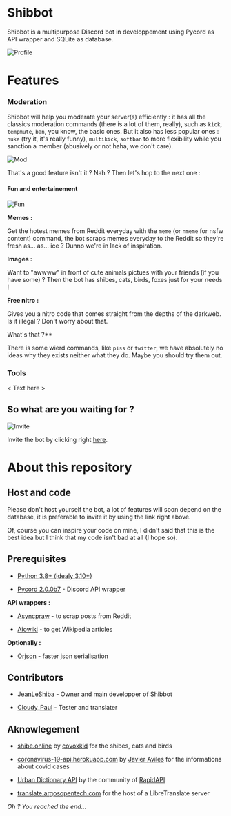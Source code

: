 # **__Shibbot__**

Shibbot is a multipurpose Discord bot in developpement using Pycord as API wrapper and SQLite as database.

![Profile](https://camo.githubusercontent.com/52bc9a001b2806c730ed2bcf1de48619379dea46a6417e75136da4d11dd5a8b2/68747470733a2f2f6d656469612e646973636f72646170702e6e65742f6174746163686d656e74732f3836303935383733333534363638343432392f3937303033353736383830343338303730332f756e6b6e6f776e2e706e67)

# Features

### Moderation

Shibbot will help you moderate your server(s) efficiently : it has all the classics moderation commands (there is a lot of them, really), such as `kick`, `tempmute`, `ban`, you know, the basic ones.
But it also has less popular ones : `nuke` (try it, it's really funny), `multikick`, `softban` to more flexibility while you sanction a member (abusively or not haha, we don't care).

![Mod](https://media.discordapp.net/attachments/875848985502441543/981164095770337350/mod.png)

That's a good feature isn't it ? Nah ?
Then let's hop to the next one :

#### Fun and entertainement

![Fun](https://media.discordapp.net/attachments/875848985502441543/981164099301957672/images.png)

**Memes :**

Get the hotest memes from Reddit everyday with the `meme` (or `nmeme` for nsfw content) command, the bot scraps memes everyday to the Reddit so they're fresh as... as... ice ? Dunno we're in lack of inspiration.

**Images :**

Want to "awwww" in front of cute animals pictues with your friends (if you have some) ? Then the bot has shibes, cats, birds, foxes just for your needs !

**Free nitro :**

Gives you a nitro code that comes straight from the depths of the darkweb. Is it illegal ? Don't worry about that.

What's that ?**

There is some wierd commands, like `piss` or `twitter`, we have absolutely no ideas why they exists neither what they do. Maybe you should try them out.

### Tools

< Text here >

## So what are you waiting for ?

![Invite](https://media.discordapp.net/attachments/875848985502441543/981164096290455592/you_shloud.jpg)

Invite the bot by clicking right [here](https://discord.com/api/oauth2/authorize?client_id=838922957547765801&permissions=8&scope=bot%20applications.commands).

# About this repository

## Host and code

Please don't host yourself the bot, a lot of features will soon depend on the database, it is preferable to invite it by using the link right above.

Of, course you can inspire your code on mine, I didn't said that this is the best idea but I think that my code isn't bad at all (I hope so).

## Prerequisites

-   [Python 3.8+ (idealy 3.10+)](python.org)
    
-   [Pycord 2.0.0b7](pycord.dev) - Discord API wrapper
    

**API wrappers :**

-   [Asyncpraw](https://pypi.org/project/asyncpraw/) - to scrap posts from Reddit
    
-   [Aiowiki](https://github.com/Gelbpunkt/aiowiki) - to get Wikipedia articles
    

**Optionally :**

-   [Orjson](https://pypi.org/project/orjson/) - faster json serialisation
    

## Contributors

-   [JeanLeShiba](github.com/JeanLeShiba) - Owner and main developper of Shibbot
    
-   [Cloudy_Paul](github.com/Cloudy-Paul) - Tester and translater
    

## Aknowlegement

-   [shibe.online](shibe.online) by [covoxkid](https://twitter.com/covoxkid) for the shibes, cats and birds
    
-   [coronavirus-19-api.herokuapp.com](coronavirus-19-api.herokuapp.com) by [Javier Aviles](https://github.com/javieraviles) for the informations about covid cases
    
-   [Urban Dictionary API](https://rapidapi.com/community/api/urban-dictionary) by the community of [RapidAPI](rapidapi.com)
    
-   [translate.argosopentech.com](translate.argosopentech.com) for the host of a LibreTranslate server
    

*Oh ? You reached the end...*
